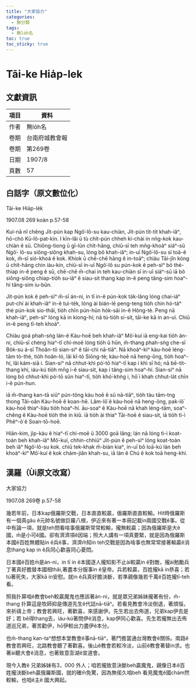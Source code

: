 ```yaml
---
title: "大家協力"
categories:
  - 無分類
tags:
  - 無lo̍h名
toc: true
toc_sticky: true
---
```


# Tāi-ke Hia̍p-lek

## 文獻資訊

| 項目 | 資料 |
|---|---|
| 作者 | 無lo̍h名 |
| 卷期 | 台南府城教會報 |
| 卷期 | 第269卷 |
| 日期 | 1907/8 |
| 頁數 | 57 |

## 白話字（原文數位化）

Tāi-ke Hia̍p-le̍k

1907.08 269 koàn p.57-58

Kuí-nā nî chêng Ji̍t-pún kap Ngô͘-lô-su kau-chiàn, Ji̍t-pún ti̍t-ti̍t khah-iâⁿ, hō-chò Kū-lô-pat-kin. I kīn-lâi ū tù chi̍t-pún chheh kì-chài in nn̄g-kok kau- chiàn ê sū. Chiông-tiong ū gī-lūn chi̍t-hāng, chiū-sī teh mn̄g-khoàⁿ siáⁿ-sū Ngô͘- lô-su siông-siông khah-su, lóng bô khah-iâⁿ; in-uī Ngô͘-lô-su sī toā-ê kok, m̄-sī sió-khoá ê kok. Khiok ū chē-chē hāng ê in-toāⁿ; chiàu Tāi-jîn kóng ū chi̍t-hāng chin iàu-kín, chiū-sī in-uī Ngô͘-lô su pún-kok ê peh-sìⁿ bô thé-thiap in-ê peng ê sū, chē-chē m̄-chai in teh kau-chiàn sī in-uī siáⁿ-sū iā bô siông-siông chiap-tio̍h su-iâⁿ ê siau-sit thang kap in-ê peng tâng-sim hoaⁿ-hí tâng-sim iu-būn.

Ji̍t-pún kok ê peh-sìⁿ m̄-sī án-ni, in tī in-ê pún-kok ta̍k-lâng lóng chai-iáⁿ put-chí ài khah-iâⁿ in-ê tuì-te̍k, lóng ài bián-lē peng-teng tio̍h chin hó-táⁿ thè pún-kok sio-thâi, tio̍h chīn pún-hūn ho̍k-sāi in-ê Hông-tè. Peng nā khah-iâⁿ, peh-sìⁿ lóng kā in kiong-hí; nā tú-tio̍h sí-sit, tāi-ke kā in an-uì. Chiū in-ê peng tī-teh khoàⁿ.

Chiàu goá phah-sǹg lán-ê Kàu-hoē beh khah-iâⁿ Mô͘-kuí iā eng-kai tio̍h án-ni, chiū-sī chèng hiaⁿ-tī chí-moē lóng tio̍h ū hūn, m̄-thang phah-sǹg che-sī Bo̍k-su á-sī Thoân-tō sian-siⁿ ê tāi-chì nā-tiāⁿ. Nā khoàⁿ-kìⁿ kàu-hoē léng-tām tò-thè, tio̍h hoân-ló, lâi kî-tó Siōng-tè; kàu-hoē nā heng-ōng, tio̍h hoaⁿ-hí, lâi kám-siā i. Sian-siⁿ nā chhut-khì pò͘-tō hiaⁿ-tī kap i khì sī hó; nā bē-tit-thang khì, iáu-kú tio̍h mn̄g i-ê siau-sit, kap i tâng-sim hoaⁿ-hí. Sian-siⁿ nā lóng bô chhut-khì pò͘-tō sûn hiaⁿ-tī, tio̍h khó͘-khǹg i, hō͘ i khah chhut-la̍t chīn i-ê pún-hun.

iā m̄-thang kan-tā siūⁿ pún-tông kàu hoē ê sū nā-tiāⁿ, tio̍h tàu tām-tng thong Tâi-oân Kàu-hoē ê koan-hē. Lâm-lō͘ ê kàu-hoē nā heng-ōng, pak-lō͘ kàu-hoē thiaⁿ-liáu tio̍h hoaⁿ-hí. āu-soaⁿ ê Kàu-hoē nā khah léng-tām, soaⁿ-chêng ê Kàu-hoē tio̍h thè in kiû. iā tio̍h ài thiaⁿ Tāi-hoē ê siau-sit, iā tio̍h tì-ì Phêⁿ-ô͘ ê Soan-tō-hoē.

Hiān-kim, ji̍p-kàu ê hiaⁿ-tī chí-moē ū 3000 goā lâng; lán nā lóng tì-ì koat-toàn beh khah-iâⁿ Mô͘-kuí, chhin-chhiūⁿ Ji̍t-pún ê peh-sìⁿ lóng koat-toàn beh iâⁿ Ngô͘-lô-su kok. chiū tek-khak m̄-bián kiaⁿ, in-uī bô loā-kú lán beh khoàⁿ-kìⁿ Mô͘-kuí ê kok chám-jiân khah-su, iā lán ê Chú ê kok toā heng-khí.

## 漢羅（Ùi原文改寫）

大家協力

1907.08 269卷 p.57-58

幾若年前，日本kap俄羅斯交戰，日本直直較贏，俄羅斯直直較輸。Hit時俄羅斯有一個真gâu ê元帥名號做巨羅八根，伊近來有著一本冊記載in兩國交戰ê事。從中有論一項，就是teh問看啥事俄羅斯常常較輸，攏無較贏；因為俄羅斯是大ê國，m̄是小可ê國。卻有濟濟項ê因端；照大人講有一項真要緊，就是因為俄羅斯本國ê百姓無體貼in ê兵ê事，濟濟m̄知in teh交戰是因為啥事也無常常接著輸贏ê消息thang kap in ê兵同心歡喜同心憂悶。

日本國ê百姓m̄是án-ni，in tī in ê本國逐人攏知影不止ài較贏in ê對敵，攏ài勉勵兵丁著真好膽替本國相thâi,著盡本分服事in ê皇帝。兵若較贏，百姓攏kā in恭喜；若tú著死失，大家kā in安慰。就in ê兵真好膽決斷，若準親像幾若千萬ê百姓攏tī-teh看。

照我扑算咱ê教會beh較贏魔鬼也應該著án-ni，就是眾兄弟姊妹攏著有份，m̄-thang 扑算這是牧師抑是傳道先生ê代誌nā-tiāⁿ。若看見教會冷淡倒退，著煩惱，來祈禱上帝；教會若興旺，著歡喜，來感謝伊。先生若出去佈道，兄弟kap伊去是好；若 bē得thang去，iáu-kú著問伊ê消息，kap伊同心歡喜。先生若攏無出去佈道巡兄弟，著苦勸伊，hō͘伊較出力盡伊ê本分。

也m̄-thang kan-taⁿ想想本堂教會ê事nā-tiāⁿ，著鬥擔當通台灣教會ê關係。南路ê教會若興旺，北路教會聽了著歡喜。後山ê教會若較冷淡，山前ê教會著替in求。也著ài聽大會ê消息，也著致意澎湖ê宣道會。

現今入教ê 兄弟姊妹有3，000 外人；咱若攏致意決斷beh贏魔鬼，親像日本ê百姓攏決斷beh贏俄羅斯國，就的確m̄免驚，因為無偌久咱beh 看見魔鬼ê國chám然較輸，也咱ê主ê 國大興起。
